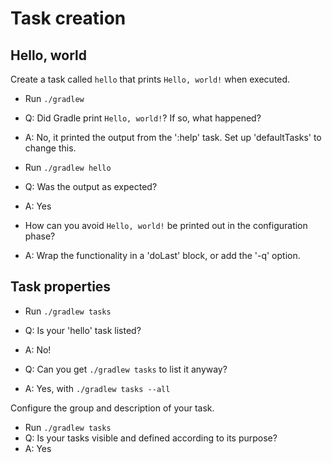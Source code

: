 # Task creation

## Hello, world

Create a task called `hello` that prints `Hello, world!` when executed.

- Run `./gradlew`
- Q: Did Gradle print `Hello, world!`? If so, what happened?
- A: No, it printed the output from the ':help' task. Set up 'defaultTasks' to change this.

- Run `./gradlew hello`
- Q: Was the output as expected?
- A: Yes

- How can you avoid `Hello, world!` be printed out in the configuration phase?
- A: Wrap the functionality in a 'doLast' block, or add the '-q' option.

## Task properties

- Run `./gradlew tasks`
- Q: Is your 'hello' task listed?
- A: No!

- Q: Can you get `./gradlew tasks` to list it anyway?
- A: Yes, with `./gradlew tasks --all`

Configure the group and description of your task.

- Run `./gradlew tasks`
- Q: Is your tasks visible and defined according to its purpose?
- A: Yes
